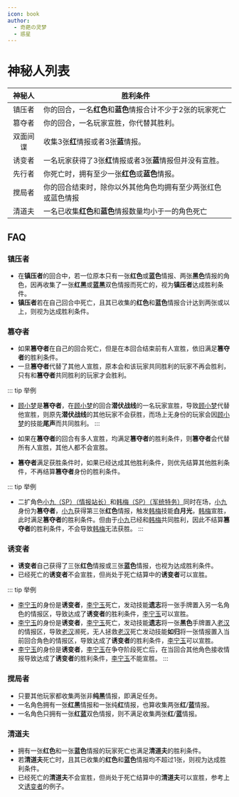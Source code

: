 ```yaml
---
icon: book
author:
  - 奇葩の灵梦
  - 惑星
---
```

# 神秘人列表

| **神秘人** | 胜利条件                               |
|:-------:|------------------------------------|
|   镇压者   | 你的回合，一名**红色**和**蓝色**情报合计不少于2张的玩家死亡 |
|   篡夺者   | 你的回合，一名玩家宣胜，你代替其胜利。                |
|  双面间谍   | 收集3张**红**情报或者3张**蓝**情报。            |
|   诱变者   | 一名玩家获得了3张**红**情报或者3张**蓝**情报但并没有宣胜。 |
|   先行者   | 你死亡时，拥有至少一张**红色**或**蓝色**情报。        |
|   搅局者   | 你的回合结束时，除你以外其他角色均拥有至少两张红色或蓝色情报     |
|   清道夫   | 一名已收集**红色**和**蓝色**情报数量均小于一的角色死亡    |

## FAQ

### 镇压者

- 在**镇压者**的回合中，若一位原本只有一张**红色**或**蓝色**情报、两张**黑色**情报的角色，因再收集了一张**红**&zwnj;**黑**或**蓝**&zwnj;**黑**双色情报而死亡的，视为**镇压者**达成胜利条件。
- **镇压者**若在自己回合中死亡，且其已收集的**红色**和**蓝色**情报合计达到两张或以上，则视为达成胜利条件。

### 篡夺者

- 如果**篡夺者**在自己的回合死亡，但是在本回合结束前有人宣胜，依旧满足**篡夺者**的胜利条件。
- 一旦**篡夺者**代替了其他人宣胜，原本会和该玩家共同胜利的玩家不再会胜利，只有和**篡夺者**共同胜利的玩家才会胜利。

::: tip 举例
- [顾小梦](../skills/base.md#g-顾小梦-译电科科员)是**篡夺者**，在[顾小梦](../skills/base.md#g-顾小梦-译电科科员)的回合**潜伏战线**的一名玩家宣胜，导致[顾小梦](../skills/base.md#g-顾小梦-译电科科员)代替他宣胜，则原先**潜伏战线**的其他玩家不会获胜，而场上无身份的玩家会因[顾小梦](../skills/base.md#g-顾小梦-译电科科员)的技能**尾声**而共同胜利。
:::

- 如果在**篡夺者**的回合有多人宣胜，均满足**篡夺者**的胜利条件，则**篡夺者**会代替所有人宣胜，其他人都不会宣胜。
- **篡夺者**满足获胜条件时，如果已经达成其他胜利条件，则优先结算其他胜利条件，不再结算**篡夺者**身份的胜利条件。

::: tip 举例
- 二扩角色[小九（SP）（情报站长）](../skills/extend2.md#x-小九-sp-情报站长)和[韩梅（SP）（军统特务）](../skills/extend2.md#h-韩梅-sp-军统特务)同时在场，[小九](../skills/extend2.md#x-小九-sp-情报站长)身份为**篡夺者**，[小九](../skills/extend2.md#x-小九-sp-情报站长)获得第三张**红色**情报，触发[韩梅](../skills/extend2.md#h-韩梅-sp-军统特务)技能**白月光**，[韩梅](../skills/extend2.md#h-韩梅-sp-军统特务)宣胜，此时满足**篡夺者**的胜利条件。但由于[小九](../skills/extend2.md#x-小九-sp-情报站长)已经和[韩梅](../skills/extend2.md#h-韩梅-sp-军统特务)共同胜利，因此不结算**篡夺者**的胜利条件，不会导致[韩梅](../skills/extend2.md#h-韩梅-sp-军统特务)无法获胜。
:::

### 诱变者

- **诱变者**自己获得了三张**红色**情报或三张**蓝色**情报，也视为达成胜利条件。
- 已经死亡的**诱变者**不会宣胜，但尚处于死亡结算中的**诱变者**可以宣胜。

::: tip 举例
- [李宁玉](../skills/base.md#l-李宁玉-译电科科长)的身份是**诱变者**，[李宁玉](../skills/base.md#l-李宁玉-译电科科长)死亡，发动技能**遗志**将一张手牌置入另一名角色的情报区，导致达成了**诱变者**的胜利条件，[李宁玉](../skills/base.md#l-李宁玉-译电科科长)可以宣胜。
- [李宁玉](../skills/base.md#l-李宁玉-译电科科长)的身份是**诱变者**，[李宁玉](../skills/base.md#l-李宁玉-译电科科长)死亡，发动技能**遗志**将一张**黑色**手牌置入[老汉](../skills/base.md#l-老汉-裘家二太太)的情报区，导致[老汉](../skills/base.md#l-老汉-裘家二太太)濒死，无人拯救[老汉](../skills/base.md#l-老汉-裘家二太太)死亡发动技能**如归**将一张情报置入当前回合角色的情报区，导致达成了**诱变者**的胜利条件，[李宁玉](../skills/base.md#l-李宁玉-译电科科长)可以宣胜。
- [李宁玉](../skills/base.md#l-李宁玉-译电科科长)的身份是**诱变者**，[李宁玉](../skills/base.md#l-李宁玉-译电科科长)在争夺阶段死亡后，在当回合其他角色接收情报导致达成了**诱变者**的胜利条件，[李宁玉](../skills/base.md#l-李宁玉-译电科科长)不能宣胜。
:::

### 搅局者

- 只要其他玩家都收集两张非**纯黑**情报，即满足任务。
- 一名角色拥有一张**红**&zwnj;**黑**情报和一张纯**红**情报，也算收集两张**红**/**蓝**情报。
- 一名角色只拥有一张**红**&zwnj;**蓝**双色情报，则不满足收集两张**红**/**蓝**情报。

### 清道夫

- 拥有一张**红色**和一张**蓝色**情报的玩家死亡也满足**清道夫**的胜利条件。
- 若**清道夫**死亡时，且其已收集的**红色**和**蓝色**情报均不超过1张，则视为达成胜利条件。
- 已经死亡的**清道夫**不会宣胜，但尚处于死亡结算中的**清道夫**可以宣胜，参考上文[诱变者](#诱变者)的例子。
